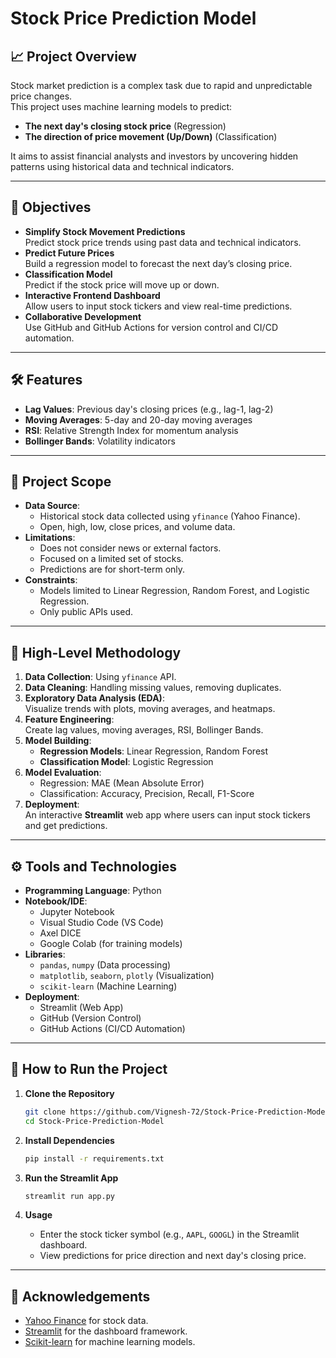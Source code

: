 # Stock Price Prediction Model

## 📈 Project Overview
Stock market prediction is a complex task due to rapid and unpredictable price changes.  
This project uses machine learning models to predict:
- **The next day's closing stock price** (Regression)
- **The direction of price movement (Up/Down)** (Classification)  

It aims to assist financial analysts and investors by uncovering hidden patterns using historical data and technical indicators.

---

## 🎯 Objectives
- **Simplify Stock Movement Predictions**  
Predict stock price trends using past data and technical indicators.
- **Predict Future Prices**  
Build a regression model to forecast the next day’s closing price.
- **Classification Model**  
Predict if the stock price will move up or down.
- **Interactive Frontend Dashboard**  
Allow users to input stock tickers and view real-time predictions.
- **Collaborative Development**  
Use GitHub and GitHub Actions for version control and CI/CD automation.

---

## 🛠 Features
- **Lag Values**: Previous day's closing prices (e.g., lag-1, lag-2)
- **Moving Averages**: 5-day and 20-day moving averages
- **RSI**: Relative Strength Index for momentum analysis
- **Bollinger Bands**: Volatility indicators

---

## 📌 Project Scope
- **Data Source**:  
  - Historical stock data collected using `yfinance` (Yahoo Finance).
  - Open, high, low, close prices, and volume data.
- **Limitations**:
  - Does not consider news or external factors.
  - Focused on a limited set of stocks.
  - Predictions are for short-term only.
- **Constraints**:
  - Models limited to Linear Regression, Random Forest, and Logistic Regression.
  - Only public APIs used.

---

## 🧩 High-Level Methodology
1. **Data Collection**: Using `yfinance` API.
2. **Data Cleaning**: Handling missing values, removing duplicates.
3. **Exploratory Data Analysis (EDA)**:  
   Visualize trends with plots, moving averages, and heatmaps.
4. **Feature Engineering**:  
   Create lag values, moving averages, RSI, Bollinger Bands.
5. **Model Building**:  
   - **Regression Models**: Linear Regression, Random Forest
   - **Classification Model**: Logistic Regression
6. **Model Evaluation**:
   - Regression: MAE (Mean Absolute Error)
   - Classification: Accuracy, Precision, Recall, F1-Score
7. **Deployment**:  
   An interactive **Streamlit** web app where users can input stock tickers and get predictions.

---

## ⚙️ Tools and Technologies
- **Programming Language**: Python
- **Notebook/IDE**:
  - Jupyter Notebook
  - Visual Studio Code (VS Code)
  - Axel DICE
  - Google Colab (for training models)
- **Libraries**:
  - `pandas`, `numpy` (Data processing)
  - `matplotlib`, `seaborn`, `plotly` (Visualization)
  - `scikit-learn` (Machine Learning)
- **Deployment**:
  - Streamlit (Web App)
  - GitHub (Version Control)
  - GitHub Actions (CI/CD Automation)

---

## 🚀 How to Run the Project

1. **Clone the Repository**
   ```bash
   git clone https://github.com/Vignesh-72/Stock-Price-Prediction-Model.git
   cd Stock-Price-Prediction-Model
   ```

2. **Install Dependencies**
   ```bash
   pip install -r requirements.txt
   ```

3. **Run the Streamlit App**
   ```bash
   streamlit run app.py
   ```

4. **Usage**
   - Enter the stock ticker symbol (e.g., `AAPL`, `GOOGL`) in the Streamlit dashboard.
   - View predictions for price direction and next day's closing price.

---

## 🙌 Acknowledgements
- [Yahoo Finance](https://finance.yahoo.com/) for stock data.
- [Streamlit](https://streamlit.io/) for the dashboard framework.
- [Scikit-learn](https://scikit-learn.org/) for machine learning models.
